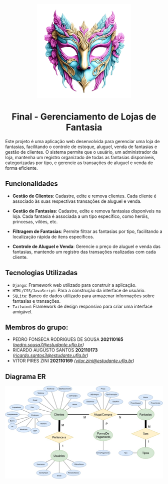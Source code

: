 <p align="center">
    <img src="https://github.com/PedroFonseca08/Controle_Clientes_Fantasia/blob/main/CCF/static/mascaraPNG.png" alt="logo" width="300" height="300">
</p>


<h1 align="center">Final - Gerenciamento de Lojas de Fantasia </h1>

Este projeto é uma aplicação web desenvolvida para gerenciar uma loja de fantasias, facilitando o controle de estoque, aluguel, venda de fantasias e gestão de clientes. O sistema permite que o usuário, um administrador da loja, mantenha um registro organizado de todas as fantasias disponíveis, categorizadas por tipo, e gerencie as transações de aluguel e venda de forma eficiente.

## Funcionalidades

- **Gestão de Clientes**: Cadastre, edite e remova clientes. Cada cliente é associado às suas respectivas transações de aluguel e venda.

- **Gestão de Fantasias**: Cadastre, edite e remova fantasias disponíveis na loja. Cada fantasia é associada a um tipo específico, como heróis, princesas, vilões, etc.

- **Filtragem de Fantasias**: Permite filtrar as fantasias por tipo, facilitando a localização rápida de itens específicos.

- **Controle de Aluguel e Venda**: Gerencie o preço de aluguel e venda das fantasias, mantendo um registro das transações realizadas com cada cliente.

## Tecnologias Utilizadas

- <code>Django</code>: Framework web utilizado para construir a aplicação.
- <code>HTML/CSS/JavaScript</code>: Para a construção da interface de usuário.
- <code>SQLite</code>: Banco de dados utilizado para armazenar informações sobre fantasias e transações.
- <code>Tailwind</code>: Framework de design responsivo para criar uma interface amigável.

## Membros do grupo:
- PEDRO FONSECA RODRIGUES DE SOUSA **202110165** *(pedro.sousa7@estudante.ufla.br)*
- RICARDO AUGUSTO SANTOS **202110173** *(ricardo.santos3@estudante.ufla.br)*
- VITOR PIRES ZINI **202110169** *(vitor.zini@estudante.ufla.br)*

## Diagrama ER
![Diagrama ER](https://github.com/PedroFonseca08/Controle_Clientes_Fantasia/blob/main/CCF/static/ERdiagram.jpg)
